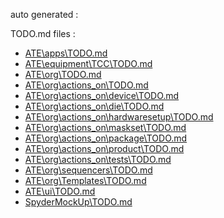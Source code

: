 auto generated :

TODO.md files :

- [ATE\apps\TODO.md](ATE\apps\TODO.md)
- [ATE\equipment\TCC\TODO.md](ATE\equipment\TCC\TODO.md)
- [ATE\org\TODO.md](ATE\org\TODO.md)
- [ATE\org\actions_on\TODO.md](ATE\org\actions_on\TODO.md)
- [ATE\org\actions_on\device\TODO.md](ATE\org\actions_on\device\TODO.md)
- [ATE\org\actions_on\die\TODO.md](ATE\org\actions_on\die\TODO.md)
- [ATE\org\actions_on\hardwaresetup\TODO.md](ATE\org\actions_on\hardwaresetup\TODO.md)
- [ATE\org\actions_on\maskset\TODO.md](ATE\org\actions_on\maskset\TODO.md)
- [ATE\org\actions_on\package\TODO.md](ATE\org\actions_on\package\TODO.md)
- [ATE\org\actions_on\product\TODO.md](ATE\org\actions_on\product\TODO.md)
- [ATE\org\actions_on\tests\TODO.md](ATE\org\actions_on\tests\TODO.md)
- [ATE\org\sequencers\TODO.md](ATE\org\sequencers\TODO.md)
- [ATE\org\Templates\TODO.md](ATE\org\Templates\TODO.md)
- [ATE\ui\TODO.md](ATE\ui\TODO.md)
- [SpyderMockUp\TODO.md](SpyderMockUp\TODO.md)
